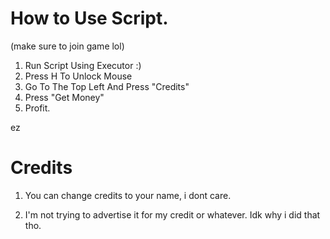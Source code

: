 # How to Use Script.

(make sure to join game lol)

1. Run Script Using Executor :)
2. Press H To Unlock Mouse
3. Go To The Top Left And Press "Credits"
4. Press "Get Money"
5. Profit.

ez

# Credits


1. You can change credits to your name, i dont care.

2. I'm not trying to advertise it for my credit or whatever. Idk why i did that tho.
